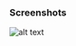 ### Screenshots

![alt text](https://github.com/andreiseverin/WeaponMod-guns-backup/blob/main/wpn_chronecannon/Chrone%20Cannon.png?raw=true)
